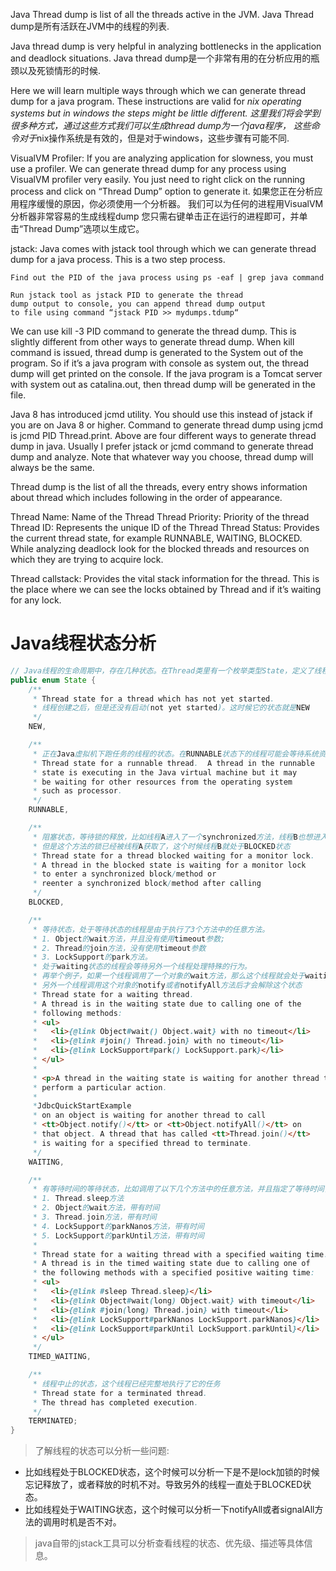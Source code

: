 Java Thread dump is list of all the threads active in the JVM.
Java Thread dump是所有活跃在JVM中的线程的列表.

Java thread dump is very helpful in analyzing bottlenecks 
in the application and deadlock situations.
Java thread dump是一个非常有用的在分析应用的瓶颈以及死锁情形的时候.

Here we will learn multiple ways through 
which we can generate thread dump for a java program. 
These instructions are valid for *nix operating 
systems but in windows the steps might be little different.
这里我们将会学到很多种方式，通过这些方式我们可以生成thread dump为一个java程序，
这些命令对于*nix操作系统是有效的，但是对于windows，这些步骤有可能不同.

VisualVM Profiler: If you are analyzing application for slowness, 
you must use a profiler. We can generate thread dump for 
any process using VisualVM profiler very easily. 
You just need to right click on the running process 
and click on “Thread Dump” option to generate it.
如果您正在分析应用程序缓慢的原因，你必须使用一个分析器。 我们可以为任何的进程用VisualVM分析器非常容易的生成线程dump
您只需右键单击正在运行的进程即可，并单击“Thread Dump”选项以生成它。

jstack: Java comes with jstack tool through which 
we can generate thread dump for a java process. 
This is a two step process.

	Find out the PID of the java process using ps -eaf | grep java command

	Run jstack tool as jstack PID to generate the thread 
	dump output to console, you can append thread dump output 
	to file using command “jstack PID >> mydumps.tdump“

We can use kill -3 PID command to generate the thread dump. 
This is slightly different from other ways to generate thread dump.
When kill command is issued, thread dump is generated to the System 
out of the program. So if it’s a java program with console as system
out, the thread dump will get printed on the console. If the java 
program is a Tomcat server with system out as catalina.out, then 
thread dump will be generated in the file.

Java 8 has introduced jcmd utility. You should use this instead of 
jstack if you are on Java 8 or higher. Command to generate 
thread dump using jcmd is jcmd PID Thread.print.
Above are four different ways to generate thread dump in 
java. Usually I prefer jstack or jcmd command to generate 
thread dump and analyze. Note that whatever way you choose, 
thread dump will always be the same.

Thread dump is the list of all the threads, every 
entry shows information about thread which includes following in the order of appearance.

Thread Name: Name of the Thread
Thread Priority: Priority of the thread
Thread ID: Represents the unique ID of the Thread
Thread Status: Provides the current thread state, for 
example RUNNABLE, WAITING, BLOCKED. While analyzing 
deadlock look for the blocked threads and resources 
on which they are trying to acquire lock.

Thread callstack: Provides the vital stack information 
for the thread. This is the place where we can see the 
locks obtained by Thread and if it’s waiting for any lock.

# Java线程状态分析

```java
// Java线程的生命周期中，存在几种状态。在Thread类里有一个枚举类型State，定义了线程的几种状态
public enum State {
    /**
     * Thread state for a thread which has not yet started.
     * 线程创建之后，但是还没有启动(not yet started)。这时候它的状态就是NEW
     */
    NEW,

    /**
     * 正在Java虚拟机下跑任务的线程的状态。在RUNNABLE状态下的线程可能会等待系统资源的释放，比如IO
     * Thread state for a runnable thread.  A thread in the runnable
     * state is executing in the Java virtual machine but it may
     * be waiting for other resources from the operating system
     * such as processor.
     */
    RUNNABLE,

    /**
     * 阻塞状态，等待锁的释放，比如线程A进入了一个synchronized方法，线程B也想进入这个方法，
     * 但是这个方法的锁已经被线程A获取了，这个时候线程B就处于BLOCKED状态
     * Thread state for a thread blocked waiting for a monitor lock.
     * A thread in the blocked state is waiting for a monitor lock
     * to enter a synchronized block/method or
     * reenter a synchronized block/method after calling
     */
    BLOCKED,

    /**
     * 等待状态，处于等待状态的线程是由于执行了3个方法中的任意方法。 
     * 1. Object的wait方法，并且没有使用timeout参数; 
     * 2. Thread的join方法，没有使用timeout参数 
     * 3. LockSupport的park方法。 
     * 处于waiting状态的线程会等待另外一个线程处理特殊的行为。 
     * 再举个例子，如果一个线程调用了一个对象的wait方法，那么这个线程就会处于waiting状态直到
     * 另外一个线程调用这个对象的notify或者notifyAll方法后才会解除这个状态
     * Thread state for a waiting thread.
     * A thread is in the waiting state due to calling one of the
     * following methods:
     * <ul>
     *   <li>{@link Object#wait() Object.wait} with no timeout</li>
     *   <li>{@link #join() Thread.join} with no timeout</li>
     *   <li>{@link LockSupport#park() LockSupport.park}</li>
     * </ul>
     *
     * <p>A thread in the waiting state is waiting for another thread to
     * perform a particular action.
     *
     *JdbcQuickStartExample
     * on an object is waiting for another thread to call
     * <tt>Object.notify()</tt> or <tt>Object.notifyAll()</tt> on
     * that object. A thread that has called <tt>Thread.join()</tt>
     * is waiting for a specified thread to terminate.
     */
    WAITING,

    /**
     * 有等待时间的等待状态，比如调用了以下几个方法中的任意方法，并且指定了等待时间，线程就会处于这个状态。 
     * 1. Thread.sleep方法 
     * 2. Object的wait方法，带有时间 
     * 3. Thread.join方法，带有时间 
     * 4. LockSupport的parkNanos方法，带有时间 
     * 5. LockSupport的parkUntil方法，带有时间
     * 
     * Thread state for a waiting thread with a specified waiting time.
     * A thread is in the timed waiting state due to calling one of
     * the following methods with a specified positive waiting time:
     * <ul>
     *   <li>{@link #sleep Thread.sleep}</li>
     *   <li>{@link Object#wait(long) Object.wait} with timeout</li>
     *   <li>{@link #join(long) Thread.join} with timeout</li>
     *   <li>{@link LockSupport#parkNanos LockSupport.parkNanos}</li>
     *   <li>{@link LockSupport#parkUntil LockSupport.parkUntil}</li>
     * </ul>
     */
    TIMED_WAITING,

    /**
     * 线程中止的状态，这个线程已经完整地执行了它的任务
     * Thread state for a terminated thread.
     * The thread has completed execution.
     */
    TERMINATED;
}
```

>了解线程的状态可以分析一些问题:

* 比如线程处于BLOCKED状态，这个时候可以分析一下是不是lock加锁的时候忘记释放了，或者释放的时机不对。导致另外的线程一直处于BLOCKED状态。
* 比如线程处于WAITING状态，这个时候可以分析一下notifyAll或者signalAll方法的调用时机是否不对。

>java自带的jstack工具可以分析查看线程的状态、优先级、描述等具体信息。
